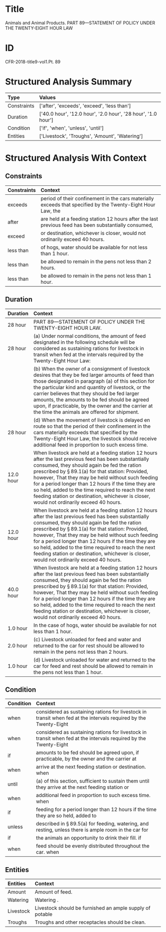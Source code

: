 # Title

 Animals and Animal Products. PART 89—STATEMENT OF POLICY UNDER THE TWENTY-EIGHT HOUR LAW


# ID

 CFR-2018-title9-vol1.Pt. 89


# Structured Analysis Summary

| Type        | Values                                                        |
|:------------|:--------------------------------------------------------------|
| Constraints | ['after', 'exceeds', 'exceed', 'less than']                   |
| Duration    | ['40.0 hour', '12.0 hour', '2.0 hour', '28 hour', '1.0 hour'] |
| Condition   | ['if', 'when', 'unless', 'until']                             |
| Entities    | ['Livestock', 'Troughs', 'Amount', 'Watering']                |


# Structured Analysis With Context

 


## Constraints

| Constraints   | Context                                                                                                     |
|:--------------|:------------------------------------------------------------------------------------------------------------|
| exceeds       | period of their confinement in the cars materially exceeds that specified by the Twenty-Eight Hour Law, the |
| after         | are held at a feeding station 12 hours after the last previous feed has been substantially consumed,        |
| exceed        | or destination, whichever is closer, would not ordinarily exceed  40 hours.                                 |
| less than     | of hogs, water should be available for not less than  1 hour.                                               |
| less than     | be allowed to remain in the pens not less than  2 hours.                                                    |
| less than     | be allowed to remain in the pens not less than  1 hour.                                                     |


## Duration

| Duration   | Context                                                                                                                                                                                                                                                                                                                                                                                                                                                                            |
|:-----------|:-----------------------------------------------------------------------------------------------------------------------------------------------------------------------------------------------------------------------------------------------------------------------------------------------------------------------------------------------------------------------------------------------------------------------------------------------------------------------------------|
| 28 hour    | PART 89—STATEMENT OF POLICY UNDER THE TWENTY-EIGHT HOUR LAW.                                                                                                                                                                                                                                                                                                                                                                                                                       |
| 28 hour    | (a) Under normal conditions, the amount of feed designated in the following schedule will be considered as sustaining rations for livestock in transit when fed at the intervals required by the Twenty-Eight Hour Law:                                                                                                                                                                                                                                                            |
|            |             (b) When the owner of a consignment of livestock desires that they be fed larger amounts of feed than those designated in paragraph (a) of this section for the particular kind and quantity of livestock, or the carrier believes that they should be fed larger amounts, the amounts to be fed should be agreed upon, if practicable, by the owner and the carrier at the time the animals are offered for shipment.                                                 |
| 28 hour    | (d) When the movement of livestock is delayed en route so that the period of their confinement in the cars materially exceeds that specified by the Twenty-Eight Hour Law, the livestock should receive additional feed in proportion to such excess time.                                                                                                                                                                                                                         |
| 12.0 hour  | When livestock are held at a feeding station 12 hours after the last previous feed has been substantially consumed, they should again be fed the ration prescribed by &#167;&#8201;89.1(a) for that station: Provided, however, That they may be held without such feeding for a period longer than 12 hours if the time they are so held, added to the time required to reach the next feeding station or destination, whichever is closer, would not ordinarily exceed 40 hours. |
| 12.0 hour  | When livestock are held at a feeding station 12 hours after the last previous feed has been substantially consumed, they should again be fed the ration prescribed by &#167;&#8201;89.1(a) for that station: Provided, however, That they may be held without such feeding for a period longer than 12 hours if the time they are so held, added to the time required to reach the next feeding station or destination, whichever is closer, would not ordinarily exceed 40 hours. |
| 40.0 hour  | When livestock are held at a feeding station 12 hours after the last previous feed has been substantially consumed, they should again be fed the ration prescribed by &#167;&#8201;89.1(a) for that station: Provided, however, That they may be held without such feeding for a period longer than 12 hours if the time they are so held, added to the time required to reach the next feeding station or destination, whichever is closer, would not ordinarily exceed 40 hours. |
| 1.0 hour   | In the case of hogs, water should be available for not less than 1 hour.                                                                                                                                                                                                                                                                                                                                                                                                           |
| 2.0 hour   | (c) Livestock unloaded for feed and water and returned to the car for rest should be allowed to remain in the pens not less than 2 hours.                                                                                                                                                                                                                                                                                                                                          |
| 1.0 hour   | (d) Livestock unloaded for water and returned to the car for feed and rest should be allowed to remain in the pens not less than 1 hour.                                                                                                                                                                                                                                                                                                                                           |


## Condition

| Condition   | Context                                                                                                          |
|:------------|:-----------------------------------------------------------------------------------------------------------------|
| when        | considered as sustaining rations for livestock in transit when fed at the intervals required by the Twenty-Eight |
| when        | considered as sustaining rations for livestock in transit when fed at the intervals required by the Twenty-Eight |
| if          | amounts to be fed should be agreed upon, if practicable, by the owner and the carrier at                         |
| when        | arrive at the next feeding station or destination. when                                                          |
| until       | (a) of this section, sufficient to sustain them until they arrive at the next feeding station or                 |
| when        | additional feed in proportion to such excess time. when                                                          |
| if          | feeding for a period longer than 12 hours if the time they are so held, added to                                 |
| unless      | described in &#167;&#8201;89.5(a) for feeding, watering, and resting, unless there is ample room in the car for  |
| if          | the animals an opportunity to drink their fill. if                                                               |
| when        | feed should be evenly distributed throughout the car. when                                                       |


## Entities

| Entities   | Context                                                  |
|:-----------|:---------------------------------------------------------|
| Amount     | Amount  of feed.                                         |
| Watering   | Watering .                                               |
| Livestock  | Livestock should be furnished an ample supply of potable |
| Troughs    | Troughs  and other receptacles should be clean.          |


